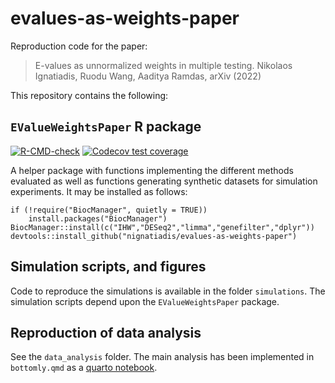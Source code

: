 # evalues-as-weights-paper

Reproduction code for the paper:

 > E-values as unnormalized weights in multiple testing.
 >  Nikolaos Ignatiadis, Ruodu Wang, Aaditya Ramdas, arXiv (2022)
 
 
This repository contains the following:

## `EValueWeightsPaper` R package

<!-- badges: start -->
[![R-CMD-check](https://github.com/nignatiadis/evalues-as-weights-paper/actions/workflows/R-CMD-check.yaml/badge.svg)](https://github.com/nignatiadis/evalues-as-weights-paper/actions/workflows/R-CMD-check.yaml)
[![Codecov test coverage](https://codecov.io/gh/nignatiadis/evalues-as-weights-paper/branch/main/graph/badge.svg)](https://app.codecov.io/gh/nignatiadis/evalues-as-weights-paper?branch=main)
<!-- badges: end -->

A helper package with functions implementing the different methods evaluated as well as functions generating synthetic datasets for simulation experiments. It may be installed as follows:

```{r}
if (!require("BiocManager", quietly = TRUE))
    install.packages("BiocManager")
BiocManager::install(c("IHW","DESeq2","limma","genefilter","dplyr"))
devtools::install_github("nignatiadis/evalues-as-weights-paper")
```

## Simulation scripts, and figures

Code to reproduce the simulations is available in the folder `simulations`. The simulation scripts depend upon the `EValueWeightsPaper` package.

## Reproduction of data analysis

See the `data_analysis` folder. The main analysis has been implemented in `bottomly.qmd` as a [quarto notebook](https://quarto.org/).
